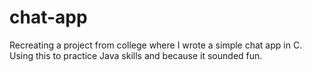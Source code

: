 # chat-app
Recreating a project from college where I wrote a simple chat app in C. Using this to practice Java skills and because it sounded fun.
